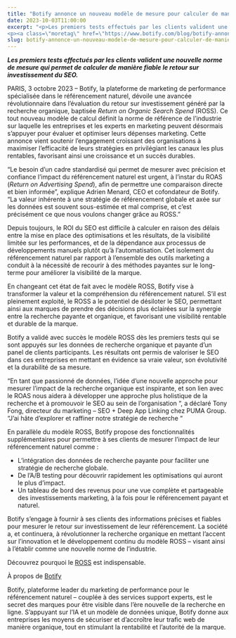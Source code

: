 ```yaml
---
title: "Botify annonce un nouveau modèle de mesure pour calculer de manière fiable le ROI du référencement naturel (SEO) des marques"
date: 2023-10-03T11:00:00
excerpt: "<p>Les premiers tests effectués par les clients valident une nouvelle norme de mesure qui permet de calculer de manière fiable le retour sur investissement du SEO. PARIS, 3 octobre 2023 – Botify, la plateforme de marketing de performance spécialisée dans le référencement naturel, dévoile une avancée révolutionnaire dans l’évaluation du retour sur investissement généré par&hellip; </p>
<p><a class=\"moretag\" href=\"https://www.botify.com/blog/botify-annonce-un-nouveau-modele-de-mesure-pour-calculer-de-maniere-fiable-le-roi-du-referencement-naturel-seo-des-marques\">Read the full article</a></p>"
slug: botify-annonce-un-nouveau-modele-de-mesure-pour-calculer-de-maniere-fiable-le-roi-du-referencement-naturel-seo-des-marques
---
```



<p><strong><em>Les premiers tests effectués par les clients valident une nouvelle norme de mesure qui permet de calculer de manière fiable le retour sur investissement du SEO.</em></strong></p>



<p>PARIS, 3 octobre 2023 – Botify, la plateforme de marketing de performance spécialisée dans le référencement naturel, dévoile une avancée révolutionnaire dans l’évaluation du retour sur investissement généré par la recherche organique, baptisée&nbsp;<em>Return on Organic Search Spend</em>&nbsp;(ROSS). Ce tout nouveau modèle de calcul définit la norme de référence de l’industrie sur laquelle les entreprises et les experts en marketing peuvent désormais s’appuyer pour évaluer et optimiser leurs dépenses marketing. Cette annonce vient soutenir l’engagement croissant des organisations à maximiser l’efficacité de leurs stratégies en privilégiant les canaux les plus rentables, favorisant ainsi une croissance et un succès durables.</p>



<p>“Le besoin d’un cadre standardisé qui permet de mesurer avec précision et confiance l’impact du référencement naturel est urgent, à l’instar du ROAS (<em>Return on Advertising Spend</em>), afin de permettre une comparaison directe et bien informée”, explique Adrien Menard, CEO et cofondateur de Botify. “La valeur inhérente à une stratégie de référencement globale et axée sur les données est souvent sous-estimée et mal comprise, et c’est précisément ce que nous voulons changer grâce au ROSS.”</p>



<p>Depuis toujours, le ROI du SEO est difficile à calculer en raison des délais entre la mise en place des optimisations et les résultats, de la visibilité limitée sur les performances, et de la dépendance aux processus de développements manuels plutôt qu’à l’automatisation. Cet isolement du référencement naturel par rapport à l’ensemble des outils marketing a conduit à la nécessité de recourir à des méthodes payantes sur le long-terme pour améliorer la visibilité de la marque.</p>



<p>En changeant cet état de fait avec le modèle ROSS, Botify vise à transformer la valeur et la compréhension du référencement naturel. S’il est pleinement exploité, le ROSS a le potentiel de désiloter le SEO, permettant ainsi aux marques de prendre des décisions plus éclairées sur la synergie entre la recherche payante et organique, et favorisant une visibilité rentable et durable de la marque.</p>



<p>Botify a validé avec succès le modèle ROSS dès les premiers tests qui se sont appuyés sur les données de recherche organique et payante d’un panel de clients participants. Les résultats ont permis de valoriser le SEO dans ces entreprises en mettant en évidence sa vraie valeur, son évolutivité et la durabilité de sa mesure.&nbsp;</p>



<p>“En tant que passionné de données, l’idée d’une nouvelle approche pour mesurer l’impact de la recherche organique est inspirante, et son lien avec le ROAS nous aidera à développer une approche plus holistique de la recherche et à promouvoir le SEO au sein de l’organisation “, a déclaré Tony Fong, directeur du marketing – SEO + Deep App Linking chez PUMA Group. “J’ai hâte d’explorer et raffiner notre stratégie de recherche “</p>



<p>En parallèle du modèle ROSS, Botify propose des fonctionnalités supplémentaires pour permettre à ses clients de mesurer l’impact de leur référencement naturel comme :&nbsp;</p>



<ul>
<li>L’intégration des données de recherche payante pour faciliter une stratégie de recherche globale.</li>



<li>De l’A/B testing pour découvrir rapidement les optimisations qui auront le plus d’impact.&nbsp;</li>



<li>Un tableau de bord des revenus pour une vue complète et partageable des investissements marketing, à la fois pour le référencement payant et naturel.&nbsp;</li>
</ul>



<p>Botify s’engage à fournir à ses clients des informations précises et fiables pour mesurer le retour sur investissement de leur référencement. La société a, et continuera, à révolutionner la recherche organique en mettant l’accent sur l’innovation et le développement continu du modèle ROSS – visant ainsi à l’établir comme une nouvelle norme de l’industrie.</p>



<p>Découvrez pourquoi le&nbsp;<a href="https://www.botify.com/blog/performance-marketing-peut-on">ROSS</a>&nbsp;est indispensable.</p>



<p>À propos de&nbsp;<a href="https://www.botify.com/">Botify</a></p>



<p>Botify, plateforme leader du marketing de performance pour le référencement naturel – couplée à des services support experts, est le secret des marques pour être visible dans l’ère nouvelle de la recherche en ligne. S’appuyant sur l’IA et un modèle de données unique, Botify donne aux entreprises les moyens de sécuriser et d’accroître leur trafic web de manière organique, tout en stimulant la rentabilité et l’autorité de la marque.</p>



<p></p>
